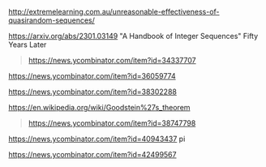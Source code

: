 http://extremelearning.com.au/unreasonable-effectiveness-of-quasirandom-sequences/

https://arxiv.org/abs/2301.03149 "A Handbook of Integer Sequences" Fifty Years Later
> https://news.ycombinator.com/item?id=34337707

https://news.ycombinator.com/item?id=36059774

https://news.ycombinator.com/item?id=38302288

https://en.wikipedia.org/wiki/Goodstein%27s_theorem
> https://news.ycombinator.com/item?id=38747798

https://news.ycombinator.com/item?id=40943437 pi

https://news.ycombinator.com/item?id=42499567